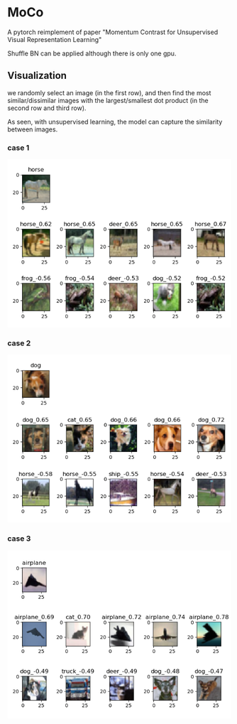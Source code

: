 # MoCo
A pytorch reimplement of paper "Momentum Contrast for Unsupervised Visual Representation Learning"

Shuffle BN can be applied although there is only one gpu.

## Visualization
we randomly select an image (in the first row), and then find the most similar/dissimilar images with the largest/smallest dot product (in the second row and third row).

As seen, with unsupervised learning, the model can capture the similarity between images.
### case 1
![](./visualization/visual_1.png)

### case 2
![](./visualization/visual_2.png)

### case 3
![](./visualization/visual_3.png)